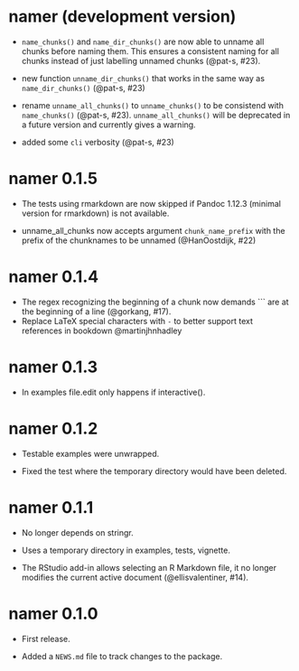 # namer (development version)

* `name_chunks()` and `name_dir_chunks()` are now able to unname all chunks before naming them. This ensures a consistent naming for all chunks instead of just labelling unnamed chunks (@pat-s, #23).

* new function `unname_dir_chunks()` that works in the same way as `name_dir_chunks()` (@pat-s, #23)

* rename `unname_all_chunks()` to `unname_chunks()` to be consistend with `name_chunks()` (@pat-s, #23). `unname_all_chunks()` will be deprecated in a future version and currently gives a warning.

* added some `cli` verbosity (@pat-s, #23)

# namer 0.1.5

* The tests using rmarkdown are now skipped if Pandoc 1.12.3 (minimal version for rmarkdown) is not available.

* unname_all_chunks now accepts argument `chunk_name_prefix` with the prefix of the chunknames to be unnamed (@HanOostdijk, #22)

# namer 0.1.4

* The regex recognizing the beginning of a chunk now demands ``` are at the beginning of a line (@gorkang, #17).
* Replace LaTeX special characters with `-` to better support text references in bookdown @martinjhnhadley

# namer 0.1.3

* In examples file.edit only happens if interactive().

# namer 0.1.2

* Testable examples were unwrapped.

* Fixed the test where the temporary directory would have been deleted.

# namer 0.1.1

* No longer depends on stringr.

* Uses a temporary directory in examples, tests, vignette.

* The RStudio add-in allows selecting an R Markdown file, it no longer modifies the current active document (@ellisvalentiner, #14).

# namer 0.1.0

* First release.

* Added a `NEWS.md` file to track changes to the package.

